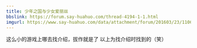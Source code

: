 ```yaml
---
title: 少年之国与少女爱丽丝
bbslink: https://forum.say-huahuo.com/thread-4194-1-1.html
imgurl: https://www.say-huahuo.com/data/attachment/forum/201603/23/110625esz5ht2annn2zzlz.jpg
---
```


这么小的游戏上哪去找介绍，拔作就是了
以上为找介绍时找到的（笑）<!--more-->
